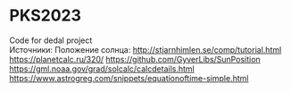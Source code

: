 # PKS2023
Code for dedal project  
Источники:
    Положение солнца:
        http://stjarnhimlen.se/comp/tutorial.html
        https://planetcalc.ru/320/
        https://github.com/GyverLibs/SunPosition
        https://gml.noaa.gov/grad/solcalc/calcdetails.html
        https://www.astrogreg.com/snippets/equationoftime-simple.html
    